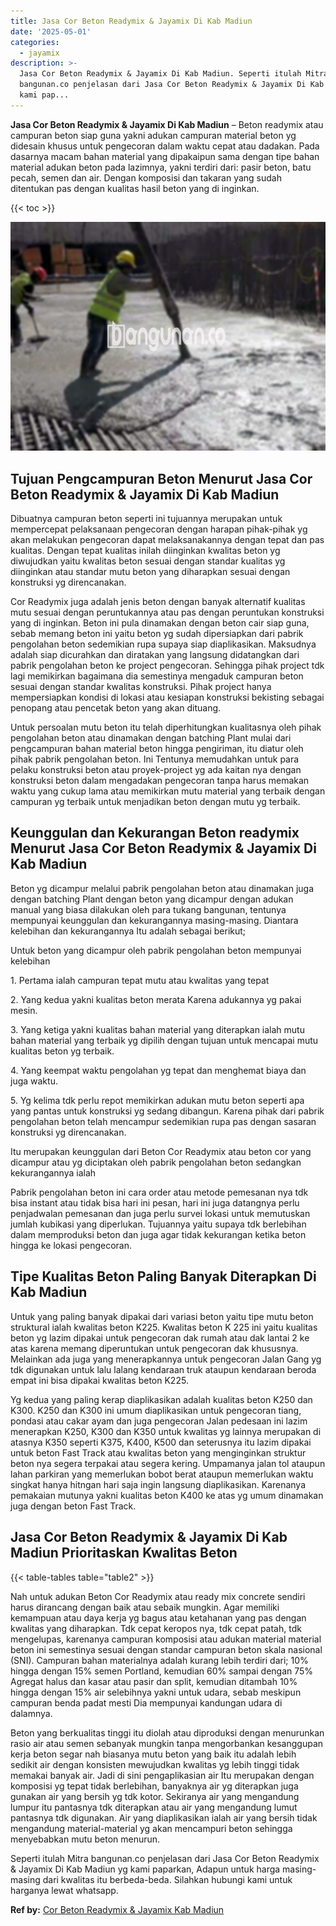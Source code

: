 ```yaml
---
title: Jasa Cor Beton Readymix & Jayamix Di Kab Madiun
date: '2025-05-01'
categories:
  - jayamix
description: >-
  Jasa Cor Beton Readymix & Jayamix Di Kab Madiun. Seperti itulah Mitra
  bangunan.co penjelasan dari Jasa Cor Beton Readymix & Jayamix Di Kab Madiun yg
  kami pap...
---
```


**Jasa Cor Beton Readymix & Jayamix Di Kab Madiun** – Beton readymix atau campuran beton siap guna yakni adukan campuran material beton yg didesain khusus untuk pengecoran dalam waktu cepat atau dadakan. Pada dasarnya macam bahan material yang dipakaipun sama dengan tipe bahan material adukan beton pada lazimnya, yakni terdiri dari: pasir beton, batu pecah, semen dan air. Dengan komposisi dan takaran yang sudah ditentukan pas dengan kualitas hasil beton yang di inginkan.

{{< toc >}}

![Jasa Cor Beton Readymix & Jayamix Di Kab Madiun](/images/jasa-cor-readymix-50.png)

## Tujuan Pengcampuran Beton Menurut Jasa Cor Beton Readymix & Jayamix Di Kab Madiun

Dibuatnya campuran beton seperti ini tujuannya merupakan untuk mempercepat pelaksanaan pengecoran dengan harapan pihak-pihak yg akan melakukan pengecoran dapat melaksanakannya dengan tepat dan pas kualitas. Dengan tepat kualitas inilah diinginkan kwalitas beton yg diwujudkan yaitu kwalitas beton sesuai dengan standar kualitas yg diinginkan atau standar mutu beton yang diharapkan sesuai dengan konstruksi yg direncanakan.

Cor Readymix juga adalah jenis beton dengan banyak alternatif kualitas mutu sesuai dengan peruntukannya atau pas dengan peruntukan konstruksi yang di inginkan. Beton ini pula dinamakan dengan beton cair siap guna, sebab memang beton ini yaitu beton yg sudah dipersiapkan dari pabrik pengolahan beton sedemikian rupa supaya siap diaplikasikan. Maksudnya adalah siap dicurahkan dan diratakan yang langsung didatangkan dari pabrik pengolahan beton ke project pengecoran. Sehingga pihak project tdk lagi memikirkan bagaimana dia semestinya mengaduk campuran beton sesuai dengan standar kwalitas konstruksi. Pihak project hanya mempersiapkan kondisi di lokasi atau kesiapan konstruksi bekisting sebagai penopang atau pencetak beton yang akan dituang.

Untuk persoalan mutu beton itu telah diperhitungkan kualitasnya oleh pihak pengolahan beton atau dinamakan dengan batching Plant mulai dari pengcampuran bahan material beton hingga pengiriman, itu diatur oleh pihak pabrik pengolahan beton. Ini Tentunya memudahkan untuk para pelaku konstruksi beton atau proyek-project yg ada kaitan nya dengan konstruksi beton dalam mengadakan pengecoran tanpa harus memakan waktu yang cukup lama atau memikirkan mutu material yang terbaik dengan campuran yg terbaik untuk menjadikan beton dengan mutu yg terbaik.

## Keunggulan dan Kekurangan Beton readymix Menurut Jasa Cor Beton Readymix & Jayamix Di Kab Madiun

Beton yg dicampur melalui pabrik pengolahan beton atau dinamakan juga dengan batching Plant dengan beton yang dicampur dengan adukan manual yang biasa dilakukan oleh para tukang bangunan, tentunya mempunyai keunggulan dan kekurangannya masing-masing. Diantara kelebihan dan kekurangannya Itu adalah sebagai berikut;

Untuk beton yang dicampur oleh pabrik pengolahan beton mempunyai kelebihan

1\. Pertama ialah campuran tepat mutu atau kwalitas yang tepat

2\. Yang kedua yakni kualitas beton merata Karena adukannya yg pakai mesin.

3\. Yang ketiga yakni kualitas bahan material yang diterapkan ialah mutu bahan material yang terbaik yg dipilih dengan tujuan untuk mencapai mutu kualitas beton yg terbaik.

4\. Yang keempat waktu pengolahan yg tepat dan menghemat biaya dan juga waktu.

5\. Yg kelima tdk perlu repot memikirkan adukan mutu beton seperti apa yang pantas untuk konstruksi yg sedang dibangun. Karena pihak dari pabrik pengolahan beton telah mencampur sedemikian rupa pas dengan sasaran konstruksi yg direncanakan.

Itu merupakan keunggulan dari Beton Cor Readymix atau beton cor yang dicampur atau yg diciptakan oleh pabrik pengolahan beton sedangkan kekurangannya ialah

Pabrik pengolahan beton ini cara order atau metode pemesanan nya tdk bisa instant atau tidak bisa hari ini pesan, hari ini juga datangnya perlu penjadwalan pemesanan dan juga perlu survei lokasi untuk memutuskan jumlah kubikasi yang diperlukan. Tujuannya yaitu supaya tdk berlebihan dalam memproduksi beton dan juga agar tidak kekurangan ketika beton hingga ke lokasi pengecoran.

## Tipe Kualitas Beton Paling Banyak Diterapkan Di Kab Madiun

Untuk yang paling banyak dipakai dari variasi beton yaitu tipe mutu beton struktural ialah kwalitas beton K225. Kwalitas beton K 225 ini yaitu kualitas beton yg lazim dipakai untuk pengecoran dak rumah atau dak lantai 2 ke atas karena memang diperuntukan untuk pengecoran dak khususnya. Melainkan ada juga yang menerapkannya untuk pengecoran Jalan Gang yg tdk digunakan untuk lalu lalang kendaraan truk ataupun kendaraan beroda empat ini bisa dipakai kwalitas beton K225.

Yg kedua yang paling kerap diaplikasikan adalah kualitas beton K250 dan K300. K250 dan K300 ini umum diaplikasikan untuk pengecoran tiang, pondasi atau cakar ayam dan juga pengecoran Jalan pedesaan ini lazim menerapkan K250, K300 dan K350 untuk kwalitas yg lainnya merupakan di atasnya K350 seperti K375, K400, K500 dan seterusnya itu lazim dipakai untuk beton Fast Track atau kwalitas beton yang menginginkan struktur beton nya segera terpakai atau segera kering. Umpamanya jalan tol ataupun lahan parkiran yang memerlukan bobot berat ataupun memerlukan waktu singkat hanya hitngan hari saja ingin langsung diaplikasikan. Karenanya pemakaian mutunya yakni kualitas beton K400 ke atas yg umum dinamakan juga dengan beton Fast Track.

## Jasa Cor Beton Readymix & Jayamix Di Kab Madiun Prioritaskan Kwalitas Beton

{{< table-tables table="table2" >}}

Nah untuk adukan Beton Cor Readymix atau ready mix concrete sendiri harus dirancang dengan baik atau sebaik mungkin. Agar memiliki kemampuan atau daya kerja yg bagus atau ketahanan yang pas dengan kwalitas yang diharapkan. Tdk cepat keropos nya, tdk cepat patah, tdk mengelupas, karenanya campuran komposisi atau adukan material material beton ini semestinya sesuai dengan standar campuran beton skala nasional (SNI). Campuran bahan materialnya adalah kurang lebih terdiri dari; 10% hingga dengan 15% semen Portland, kemudian 60% sampai dengan 75% Agregat halus dan kasar atau pasir dan split, kemudian ditambah 10% hingga dengan 15% air selebihnya yakni untuk udara, sebab meskipun campuran benda padat mesti Dia mempunyai kandungan udara di dalamnya.

Beton yang berkualitas tinggi itu diolah atau diproduksi dengan menurunkan rasio air atau semen sebanyak mungkin tanpa mengorbankan kesanggupan kerja beton segar nah biasanya mutu beton yang baik itu adalah lebih sedikit air dengan konsisten mewujudkan kwalitas yg lebih tinggi tidak memakai banyak air. Jadi di sini pengaplikasian air Itu merupakan dengan komposisi yg tepat tidak berlebihan, banyaknya air yg diterapkan juga gunakan air yang bersih yg tdk kotor. Sekiranya air yang mengandung lumpur itu pantasnya tdk diterapkan atau air yang mengandung lumut pantasnya tdk digunakan. Air yang diaplikasikan ialah air yang bersih tidak mengandung material-material yg akan mencampuri beton sehingga menyebabkan mutu beton menurun.

Seperti itulah Mitra bangunan.co penjelasan dari Jasa Cor Beton Readymix & Jayamix Di Kab Madiun yg kami paparkan, Adapun untuk harga masing-masing dari kwalitas itu berbeda-beda. Silahkan hubungi kami untuk harganya lewat whatsapp.

**Ref by:** [Cor Beton Readymix & Jayamix Kab Madiun](https://id.wikipedia.org/wiki/Cor)
